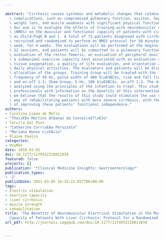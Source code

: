 ---
abstract: "Cirrhosis causes systemic and metabolic changes that culminate in various\
  \ complications, such as compromised pulmonary function, ascites, hepatic encephalopathy,\
  \ weight loss, and muscle weakness with significant physical function limitations.\
  \ Our aim is to evaluate the effects of training with neuromuscular electrical stimulation\
  \ (NMES) on the muscular and functional capacity of patients with cirrhosis classified\
  \ as Child-Pugh B and C. A total of 72 patients diagnosed with cirrhosis will be\
  \ recruited and randomized to perform an NMES protocol for 50 minutes, 3 times a\
  \ week, for 4 weeks. The evaluations will be performed at the beginning and after\
  \ 12 sessions, and patients will be submitted to a pulmonary function test, an ultrasound\
  \ evaluation of the rectus femoris, an evaluation of peripheral muscle strength,\
  \ a submaximal exercise capacity test associated with an evaluation of peripheral\
  \ tissue oxygenation, a quality of life evaluation, and orientation about monitoring\
  \ daily physical activities. The evaluators and patients will be blinded to the\
  \ allocation of the groups. Training Group will be treated with the following parameters:\
  \ frequency of 50 Hz, pulse width of 400 $\u03BC$s, rise and fall times of 2 s,\
  \ and on:off 1:1; Sham Group: 5 Hz, 100 $\u03BC$s, on:off 1:3. The data will be\
  \ analyzed using the principles of the intention to treat. This study provides health\
  \ professionals with information on the benefits of this intervention. In this way,\
  \ we believe that the results of this study could stimulate the use of NMES as a\
  \ way of rehabilitating patients with more severe cirrhosis, with the objective\
  \ of improving these patients' functional independence."
authors:
- Carolina Luana de Mello
- "Tha\xEDs Martins Albanaz da Concei\xE7\xE3o"
- Tarcila Dal Pont
- "Catherine Corr\xEAa Peruzzolo"
- "Mariana Nunes L\xFAcio"
- Elaine Paulin
categories:
- OxyMon
date: 2018-01-01
doi: 10.1177/1179552218811834
featured: false
projects: []
publication: '*Clinical Medicine Insights: Gastroenterology*'
publication_types:
- '2'
publishDate: 2021-03-05 16:32:21.017766+00:00
tags:
- Electric stimulation
- exercise capacity
- liver cirrhosis
- muscle strength
- rehabilitation
title: 'The Benefits of Neuromuscular Electrical Stimulation in the Muscular and Functional
  Capacity of Patients With Liver Cirrhosis: Protocol for a Randomized Clinical Trial'
url_pdf: http://journals.sagepub.com/doi/10.1177/1179552218811834

---
